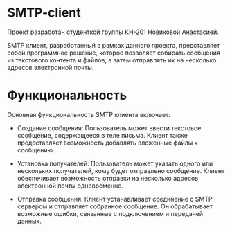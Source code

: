 # SMTP-client
Проект разработан студенткой группы КН-201 Новиковой Анастасией.
<p>
SMTP клиент, разработанный в рамках данного проекта, представляет собой программное решение, которое позволяет
собирать сообщения из текстового контента и файлов, а затем отправлять их на несколько адресов электронной почты. 

<h1> Функциональность </h1>
Основная функциональность SMTP клиента включает:

- Создание сообщения: Пользователь может ввести текстовое сообщение, содержащееся в теле письма. Клиент также предоставляет возможность добавлять вложенные файлы к сообщению.

- Установка получателей: Пользователь может указать одного или нескольких получателей, кому будет отправлено сообщение. Клиент обеспечивает возможность отправки на несколько адресов электронной почты одновременно.

- Отправка сообщения: Клиент устанавливает соединение с SMTP-сервером и отправляет собранное сообщение. Он обрабатывает возможные ошибки, связанные с подключением и передачей данных.
